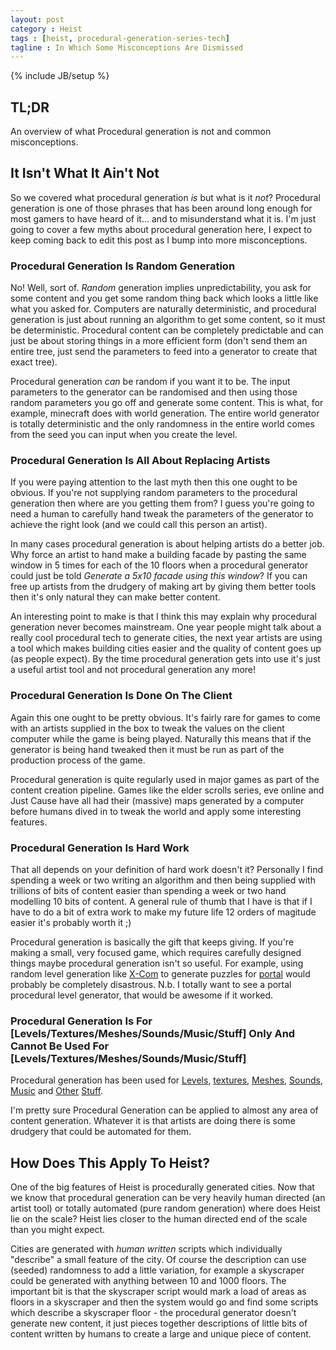 ```yaml
---
layout: post
category : Heist
tags : [heist, procedural-generation-series-tech]
tagline : In Which Some Misconceptions Are Dismissed
---
```

{% include JB/setup %}


## TL;DR

An overview of what Procedural generation is not and common misconceptions.

## It Isn't What It Ain't Not

So we covered what procedural generation *is* but what is it *not*? Procedural generation is one of those phrases that has been around long enough for most gamers to have heard of it... and to misunderstand what it is. I'm just going to cover a few myths about procedural generation here, I expect to keep coming back to edit this post as I bump into more misconceptions.

### Procedural Generation Is Random Generation

No! Well, sort of. _Random_ generation implies unpredictability, you ask for some content and you get some random thing back which looks a little like what you asked for. Computers are naturally deterministic, and procedural generation is just about running an algorithm to get some content, so it must be deterministic. Procedural content can be completely predictable and can just be about storing things in a more efficient form (don't send them an entire tree, just send the parameters to feed into a generator to create that exact tree).

Procedural generation _can_ be random if you want it to be. The input parameters to the generator can be randomised and then using those random parameters you go off and generate some content. This is what, for example, minecraft does with world generation. The entire world generator is totally deterministic and the only randomness in the entire world comes from the seed you can input when you create the level.

### Procedural Generation Is All About Replacing Artists

If you were paying attention to the last myth then this one ought to be obvious. If you're not supplying random parameters to the procedural generation then where are you getting them from? I guess you're going to need a human to carefully hand tweak the parameters of the generator to achieve the right look (and we could call this person an artist).

In many cases procedural generation is about helping artists do a better job. Why force an artist to hand make a building facade by pasting the same window in 5 times for each of the 10 floors when a procedural generator could just be told *Generate a 5x10 facade using this window*? If you can free up artists from the drudgery of making art by giving them better tools then it's only natural they can make better content.

An interesting point to make is that I think this may explain why procedural generation never becomes mainstream. One year people might talk about a really cool procedural tech to generate cities, the next year artists are using a tool which makes building cities easier and the quality of content goes up (as people expect). By the time procedural generation gets into use it's just a useful artist tool and not procedural generation any more!

### Procedural Generation Is Done On The Client

Again this one ought to be pretty obvious. It's fairly rare for games to come with an artists supplied in the box to tweak the values on the client computer while the game is being played. Naturally this means that if the generator is being hand tweaked then it must be run as part of the production process of the game.

Procedural generation is quite regularly used in major games as part of the content creation pipeline. Games like the elder scrolls series, eve online and Just Cause have all had their (massive) maps generated by a computer before humans dived in to tweak the world and apply some interesting features.

### Procedural Generation Is Hard Work

That all depends on your definition of hard work doesn't it? Personally I find spending a week or two writing an algorithm and then being supplied with trillions of bits of content easier than spending a week or two hand modelling 10 bits of content. A general rule of thumb that I have is that if I have to do a bit of extra work to make my future life 12 orders of magitude easier it's probably worth it ;)

Procedural generation is basically the gift that keeps giving. If you're making a small, very focused game, which requires carefully designed things maybe procedural generation isn't so useful. For example, using random level generation like [X-Com](http://en.wikipedia.org/wiki/X-COM) to generate puzzles for [portal](http://en.wikipedia.org/wiki/Portal_(video_game)) would probably be completely disastrous. N.b. I totally want to see a portal procedural level generator, that would be awesome if it worked.

### Procedural Generation Is For [Levels/Textures/Meshes/Sounds/Music/Stuff] Only And Cannot Be Used For [Levels/Textures/Meshes/Sounds/Music/Stuff]

Procedural generation has been used for <a href="http://images.wikia.com/justcause/images/9/9d/Just_Cause_(1)_map.png">Levels</a>, [textures](http://powet.tv/powetblog/wp-content/uploads/2007/06/kreiger.jpg), [Meshes](http://www.esri.com/news/releases/11-4qtr/images/esri-releases-new-version-of-cityengine-lg.jpg), [Sounds](http://www.superflashbros.net/as3sfxr/), [Music](http://tones.wolfram.com/generate/) and [Other](http://left4dead.wikia.com/wiki/The_Director) [Stuff](http://www.youtube.com/watch?v=_xAYkPVOTbc).

I'm pretty sure Procedural Generation can be applied to almost any area of content generation. Whatever it is that artists are doing there is some drudgery that could be automated for them.

## How Does This Apply To Heist?

One of the big features of Heist is procedurally generated cities. Now that we know that procedural generation can be very heavily human directed (an artist tool) or totally automated (pure random generation) where does Heist lie on the scale? Heist lies closer to the human directed end of the scale than you might expect.

Cities are generated with _human written_ scripts which individually "describe" a small feature of the city. Of course the description can use (seeded) randomness to add a little variation, for example a skyscraper could be generated with anything between 10 and 1000 floors. The important bit is that the skyscraper script would mark a load of areas as floors in a skyscraper and then the system would go and find some scripts which describe a skyscraper floor - the procedural generator doesn't generate new content, it just pieces together descriptions of little bits of content written by humans to create a large and unique piece of content.